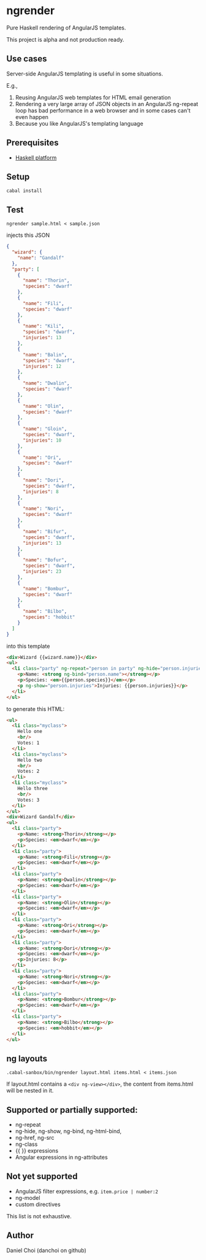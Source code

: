 # ngrender

Pure Haskell rendering of AngularJS templates.

This project is alpha and not production ready.

## Use cases

Server-side AngularJS templating is useful in some situations.

E.g.,

1. Reusing AngularJS web templates for HTML email generation
2. Rendering a very large array of JSON objects in an AngularJS ng-repeat loop 
   has bad performance in a web browser and in some cases can't even happen
3. Because you like AngularJS's templating language 

## Prerequisites

* [Haskell platform](https://www.haskell.org/platform)

## Setup

```
cabal install
```

## Test

```
ngrender sample.html < sample.json
```

injects this JSON

```json
{
  "wizard": {
    "name": "Gandalf"
  },
  "party": [
    {
      "name": "Thorin",
      "species": "dwarf"
    },
    {
      "name": "Fili",
      "species": "dwarf"
    },
    {
      "name": "Kili",
      "species": "dwarf",
      "injuries": 13
    },
    {
      "name": "Balin",
      "species": "dwarf",
      "injuries": 12
    },
    {
      "name": "Dwalin",
      "species": "dwarf"
    },
    {
      "name": "Olin",
      "species": "dwarf"
    },
    {
      "name": "Gloin",
      "species": "dwarf",
      "injuries": 10
    },
    {
      "name": "Ori",
      "species": "dwarf"
    },
    {
      "name": "Dori",
      "species": "dwarf",
      "injuries": 8
    },
    {
      "name": "Nori",
      "species": "dwarf"
    },
    {
      "name": "Bifur",
      "species": "dwarf",
      "injuries": 13
    },
    {
      "name": "Bofur",
      "species": "dwarf",
      "injuries": 23
    },
    {
      "name": "Bombur",
      "species": "dwarf"
    },
    {
      "name": "Bilbo",
      "species": "hobbit"
    }
  ]
}
```

into this template

```html
<div>Wizard {{wizard.name}}</div>
<ul>
  <li class="party" ng-repeat="person in party" ng-hide="person.injuries && person.injuries > 9">
    <p>Name: <strong ng-bind="person.name"></strong></p>
    <p>Species: <em>{{person.species}}</em></p>
    <p ng-show="person.injuries">Injuries: {{person.injuries}}</p>
  </li>
</ul>
```

to generate this HTML:

```html
<ul>
  <li class="myclass">
    Hello one
    <br/> 
    Votes: 1
  </li>
  <li class="myclass">
    Hello two
    <br/> 
    Votes: 2
  </li>
  <li class="myclass">
    Hello three
    <br/> 
    Votes: 3
  </li>
</ul>
<div>Wizard Gandalf</div>
<ul>
  <li class="party">
    <p>Name: <strong>Thorin</strong></p>
    <p>Species: <em>dwarf</em></p>
  </li>
  <li class="party">
    <p>Name: <strong>Fili</strong></p>
    <p>Species: <em>dwarf</em></p>
  </li>
  <li class="party">
    <p>Name: <strong>Dwalin</strong></p>
    <p>Species: <em>dwarf</em></p>
  </li>
  <li class="party">
    <p>Name: <strong>Olin</strong></p>
    <p>Species: <em>dwarf</em></p>
  </li>
  <li class="party">
    <p>Name: <strong>Ori</strong></p>
    <p>Species: <em>dwarf</em></p>
  </li>
  <li class="party">
    <p>Name: <strong>Dori</strong></p>
    <p>Species: <em>dwarf</em></p>
    <p>Injuries: 8</p>
  </li>
  <li class="party">
    <p>Name: <strong>Nori</strong></p>
    <p>Species: <em>dwarf</em></p>
  </li>
  <li class="party">
    <p>Name: <strong>Bombur</strong></p>
    <p>Species: <em>dwarf</em></p>
  </li>
  <li class="party">
    <p>Name: <strong>Bilbo</strong></p>
    <p>Species: <em>hobbit</em></p>
  </li>
</ul>


```

## ng layouts

```
.cabal-sanbox/bin/ngrender layout.html items.html < items.json
```

If layout.html contains a `<div ng-view></div>`, the content from items.html
will be nested in it.


## Supported or partially supported:

* ng-repeat
* ng-hide, ng-show, ng-bind, ng-html-bind, 
* ng-href, ng-src
* ng-class
* {{ }} expressions
* Angular expressions in ng-attributes

## Not yet supported

* AngularJS filter expressions, e.g. `item.price | number:2`
* ng-model
* custom directives

This list is not exhaustive.


## Author

Daniel Choi (danchoi on github)



